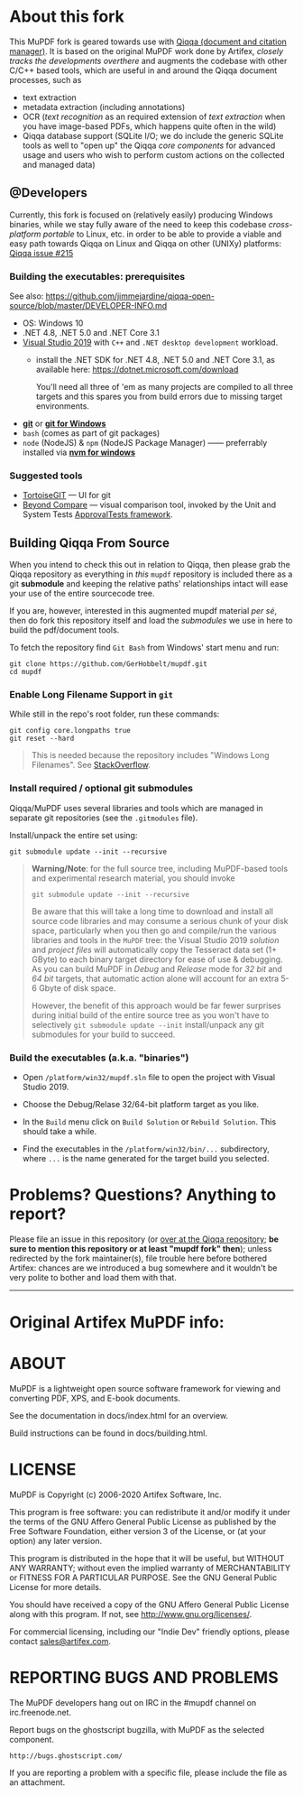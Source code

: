 # About this fork

This MuPDF fork is geared towards use with [Qiqqa (document and citation manager)](https://github.com/jimmejardine/qiqqa-open-source/). It is based on the original MuPDF work done by Artifex, *closely tracks the developments overthere* and augments the codebase with other C/C++ based tools, which are useful in and around the Qiqqa document processes, such as 

- text extraction
- metadata extraction (including annotations)
- OCR (*text recognition* as an required extension of *text extraction* when you have image-based PDFs, which happens quite often in the wild)
- Qiqqa database support (SQLite I/O; we do include the generic SQLite tools as well to "open up" the Qiqqa *core components* for advanced usage and users who wish to perform custom actions on the collected and managed data)

## \@Developers

Currently, this fork is focused on (relatively easily) producing Windows binaries, while we stay fully aware of the need to keep this codebase *cross-platform portable* to Linux, etc. in order to be able to provide a viable and easy path towards Qiqqa on Linux and Qiqqa on other (UNIXy) platforms: [Qiqqa issue \#215](https://github.com/jimmejardine/qiqqa-open-source/issues/215)

### Building the executables: prerequisites

See also: https://github.com/jimmejardine/qiqqa-open-source/blob/master/DEVELOPER-INFO.md

- OS: Windows 10
- .NET 4.8, .NET 5.0 and .NET Core 3.1
- [Visual Studio 2019](https://visualstudio.microsoft.com/downloads/) with `C++` and `.NET desktop development` workload.
  + install the .NET SDK for .NET 4.8, .NET 5.0 and .NET Core 3.1, as available here: https://dotnet.microsoft.com/download
    
    You'll need all three of 'em as many projects are compiled to all three targets and this spares you from build errors due to missing target environments.
- [**git**](https://git-scm.com/downloads) or [**git for Windows**](https://gitforwindows.org/)
- `bash` (comes as part of git packages)
- `node` (NodeJS) & `npm` (NodeJS Package Manager) —— preferrably installed via [**nvm for windows**](https://github.com/coreybutler/nvm-windows)


### Suggested tools

- [TortoiseGIT](https://tortoisegit.org/) — UI for git
- [Beyond Compare](https://scootersoftware.com/) — visual comparison tool, invoked by the Unit and System Tests [ApprovalTests framework](https://github.com/approvals/ApprovalTests.Net).



## Building Qiqqa From Source

When you intend to check this out in relation to Qiqqa, then please grab the Qiqqa repository as everything in *this* `mupdf` repository is included there as a git **submodule** and keeping the relative paths' relationships intact will ease your use of the entire sourcecode tree.

If you are, however, interested in this augmented mupdf material *per sé*, then do fork this repository itself and load the *submodules* we use in here to build the pdf/document tools.

To fetch the repository find `Git Bash` from Windows' start menu  and run:

    git clone https://github.com/GerHobbelt/mupdf.git
    cd mupdf


### Enable Long Filename Support in `git`

While still in the repo's root folder, run these commands:

    git config core.longpaths true
    git reset --hard

> This is needed because the repository includes "Windows Long Filenames". See [StackOverflow](https://stackoverflow.com/questions/22575662/filename-too-long-in-git-for-windows).


### Install required / optional git submodules 

Qiqqa/MuPDF uses several libraries and tools which are managed in separate git repositories (see the `.gitmodules` file).

Install/unpack the entire set using:

    git submodule update --init --recursive
    
> **Warning/Note**: 
> for the full source tree, including MuPDF-based tools and experimental research material, you should invoke
>
> ```
> git submodule update --init --recursive
> ```
>
> Be aware that this will take a long time to download and install all source code libraries and may consume a serious chunk of your disk space, particularly when you then go and compile/run the various libraries and tools in the `MuPDF` tree: the Visual Studio 2019 *solution* and *project files* will automatically copy the Tesseract data set (1+ GByte) to each binary target directory for ease of use & debugging. As you can build MuPDF in *Debug* and *Release* mode for *32 bit* and *64 bit* targets, that automatic action alone will account for an extra 5-6 Gbyte of disk space.  
>
> However, the benefit of this approach would be far fewer surprises during initial build of the entire source tree as you won't have to selectively `git submodule update --init` install/unpack any git submodules for your build to succeed. 


### Build the executables (a.k.a. "binaries")

- Open `/platform/win32/mupdf.sln` file to open the project with Visual Studio 2019.

- Choose the Debug/Relase 32/64-bit platform target as you like.

- In the `Build` menu click on `Build Solution` or `Rebuild Solution`. This should take a while.

- Find the executables in the `/platform/win32/bin/...` subdirectory, where `...` is the name generated for the target build you selected.


# Problems? Questions? Anything to report?

Please file an issue in this repository (or [over at the Qiqqa repository](https://github.com/jimmejardine/qiqqa-open-source/issues); **be sure to mention this repository or at least "mupdf fork" then**); unless redirected by the fork maintainer(s), file trouble here before bothered Artifex: chances are we introduced a bug somewhere and it wouldn't be very polite to bother and load them with that.




----

# Original Artifex MuPDF info:

# ABOUT

MuPDF is a lightweight open source software framework for viewing and converting
PDF, XPS, and E-book documents.

See the documentation in docs/index.html for an overview.

Build instructions can be found in docs/building.html.

# LICENSE

MuPDF is Copyright (c) 2006-2020 Artifex Software, Inc.

This program is free software: you can redistribute it and/or modify it under
the terms of the GNU Affero General Public License as published by the Free
Software Foundation, either version 3 of the License, or (at your option) any
later version.

This program is distributed in the hope that it will be useful, but WITHOUT ANY
WARRANTY; without even the implied warranty of MERCHANTABILITY or FITNESS FOR A
PARTICULAR PURPOSE. See the GNU General Public License for more details.

You should have received a copy of the GNU Affero General Public License along
with this program. If not, see <http://www.gnu.org/licenses/>.

For commercial licensing, including our "Indie Dev" friendly options,
please contact sales@artifex.com.

# REPORTING BUGS AND PROBLEMS

The MuPDF developers hang out on IRC in the #mupdf channel on irc.freenode.net.

Report bugs on the ghostscript bugzilla, with MuPDF as the selected component.

	http://bugs.ghostscript.com/

If you are reporting a problem with a specific file, please include the file as
an attachment.
